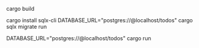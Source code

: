 cargo build

cargo install sqlx-cli
DATABASE_URL="postgres://@localhost/todos" cargo sqlx migrate run

DATABASE_URL="postgres://@localhost/todos" cargo run
